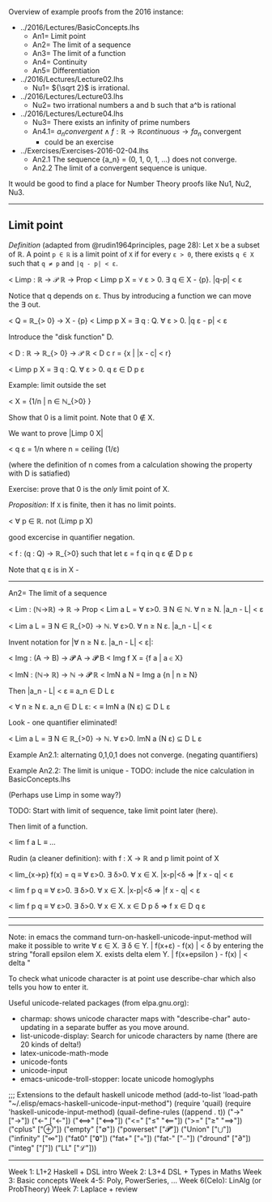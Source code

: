 Overview of example proofs from the 2016 instance:

* ../2016/Lectures/BasicConcepts.lhs
    * An1= Limit point
    * An2= The limit of a sequence
    * An3= The limit of a function
    * An4= Continuity
    * An5= Differentiation
* ../2016/Lectures/Lecture02.lhs
    * Nu1= ${\sqrt 2}$ is irrational.
* ../2016/Lectures/Lecture03.lhs
    * Nu2= two irrational numbers a and b such that a^b is rational
* ../2016/Lectures/Lecture04.lhs
    * Nu3= There exists an infinity of prime numbers
    * An4.1= ${a_n} convergent ∧ f : ℝ → ℝ continuous → {f a_n}$ convergent
	    * could be an exercise
* ../Exercises/Exercises-2016-02-04.lhs
    * An2.1 The sequence {a_n} = (0, 1, 0, 1, ...) does not converge.
    * An2.2 The limit of a convergent sequence is unique.

It would be good to find a place for Number Theory proofs like Nu1, Nu2, Nu3.

----------------------------------------------------------------

## Limit point

*Definition* (adapted from @rudin1964principles, page 28): Let `X` be
a subset of ℝ.  A point `p ∈ ℝ` is a limit point of `X` if for every
`ε > 0`, there exists `q ∈ X` such that `q ≠ p` and `|q - p| < ε`.

< Limp : ℝ → 𝒫 ℝ → Prop
< Limp p X = ∀ ε > 0. ∃ q ∈ X - {p}. |q-p| < ε

Notice that q depends on ε. Thus by introducing a function we can move the ∃ out.

< Q = ℝ_{> 0} → X - {p}
< Limp p X = ∃ q : Q. ∀ ε > 0. |q ε - p| < ε

Introduce the "disk function" D.

< D : ℝ → ℝ_{> 0} → 𝒫 ℝ
< D c r = {x | |x - c| < r}

< Limp p X = ∃ q : Q. ∀ ε > 0. q ε ∈ D p ε

Example: limit outside the set

< X = {1/n | n ∈ ℕ_{>0} }

Show that 0 is a limit point. Note that 0 ∉ X.

We want to prove |Limp 0 X|

< q ε = 1/n where n = ceiling (1/ε)

(where the definition of n comes from a calculation showing the property with D is satiafied)

Exercise: prove that 0 is the _only_ limit point of X.

*Proposition*:  If `X` is finite, then it has no limit points.

< ∀ p ∈ ℝ. not (Limp p X)

good excercise in quantifier negation.

< f : (q : Q) → ℝ_{>0}   such that let ε = f q in q ε ∉ D p ε

Note that q ε is in X -

----------------------------------------------------------------

An2= The limit of a sequence

< Lim : (ℕ→ℝ) → ℝ → Prop
< Lim a L = ∀ ε>0. ∃ N ∈ ℕ. ∀ n ≥ N. |a_n - L| < ε

< Lim a L = ∃ N ∈ ℝ_{>0} → ℕ. ∀ ε>0. ∀ n ≥ N ε. |a_n - L| < ε

Invent notation for |∀ n ≥ N ε. |a_n - L| < ε|:

< Img : (A → B) → 𝓟 A → 𝓟 B
< Img f X = {f a | a ∈ X}

< ImN : (ℕ→ ℝ) → ℕ → 𝓟 ℝ
< ImN a N = Img a {n | n ≥ N}

Then |a_n - L| < ε   ≡  a_n ∈ D L ε

<    ∀ n ≥ N ε. a_n ∈ D L ε:
< ≡  ImN a (N ε) ⊆ D L ε

Look - one quantifier eliminated!

< Lim a L = ∃ N ∈ ℝ_{>0} → ℕ. ∀ ε>0. ImN a (N ε) ⊆ D L ε

Example An2.1: alternating 0,1,0,1 does not converge.
  (negating quantifiers)

Example An2.2: The limit is unique - TODO: include the nice calculation in BasicConcepts.lhs

(Perhaps use Limp in some way?)

TODO: Start with limit of sequence, take limit point later (here).

Then limit of a function.

< lim f a L  ≡ …

Rudin (a cleaner definition): with f : X → ℝ and p limit point of X

< lim_{x→p} f(x) = q  ≡ ∀ ε>0. ∃ δ>0. ∀ x ∈ X. |x-p|<δ ⇒ |f x - q| < ε

< lim f p q  ≡ ∀ ε>0. ∃ δ>0. ∀ x ∈ X. |x-p|<δ ⇒ |f x - q| < ε

< lim f p q  ≡ ∀ ε>0. ∃ δ>0. ∀ x ∈ X. x ∈ D p δ ⇒ f x ∈ D q ε


----------------------------------------------------------------


----

Note: in emacs the command
  turn-on-haskell-unicode-input-method
will make it possible to write
  ∀ ε ∈ X. ∃ δ ∈ Y. | f(x+ε) - f(x) | < δ
by entering the string
  "forall epsilon  elem X. exists delta  elem Y. | f(x+epsilon ) - f(x) | < delta "

To check what unicode character is at point use
  describe-char
which also tells you how to enter it.

Useful unicode-related packages (from elpa.gnu.org):
* charmap: shows unicode character maps with "describe-char" auto-updating in a separate buffer as you move around.
* list-unicode-display: Search for unicode characters by name (there are 20 kinds of delta!)
* latex-unicode-math-mode
* unicode-fonts
* unicode-input
* emacs-unicode-troll-stopper: locate unicode homoglyphs

;;; Extensions to the default haskell unicode method
(add-to-list 'load-path "~/.elisp/emacs-haskell-unicode-input-method")
(require 'quail)
(require 'haskell-unicode-input-method)
(quail-define-rules ((append . t))
                    ("->"               ["→"])
                    ("<-"               ["←"])
                    ("<==>"             ["⟺"])
                    ("<="               ["≤" "⟸"])
                    (">="               ["≥" "⟹"])
                    ("cplus"              ["⊕"])
                    ("empty"            ["∅"])
                    ("powerset"         ["𝓟"])
                    ("Union"            ["⋃"])
                    ("infinity"         ["∞"])
                    ("fat0"             ["𝟬"])
                    ("fat+"             ["⧾"])
                    ("fat-"             ["⧿"])
                    ("dround"           ["∂"])
                    ("integ"            ["∫"])
                    ("LL"               ["ℒ"]))


----------------------------------------------------------------

Week 1: L1+2 Haskell + DSL intro
Week 2: L3+4 DSL + Types in Maths
Week 3: Basic concepts
Week 4-5: Poly, PowerSeries, ...
Week 6(CeIo): LinAlg (or ProbTheory)
Week 7: Laplace + review
